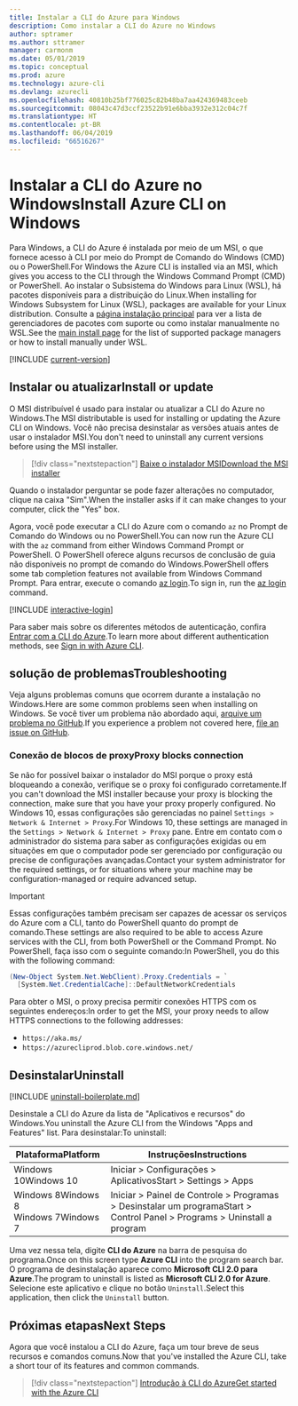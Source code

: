 ```yaml
---
title: Instalar a CLI do Azure para Windows
description: Como instalar a CLI do Azure no Windows
author: sptramer
ms.author: sttramer
manager: carmonm
ms.date: 05/01/2019
ms.topic: conceptual
ms.prod: azure
ms.technology: azure-cli
ms.devlang: azurecli
ms.openlocfilehash: 40810b25bf776025c82b48ba7aa424369483ceeb
ms.sourcegitcommit: 08043c47d3ccf23522b91e6bba3932e312c04c7f
ms.translationtype: HT
ms.contentlocale: pt-BR
ms.lasthandoff: 06/04/2019
ms.locfileid: "66516267"
---
```

# <a name="install-azure-cli-on-windows"></a><span data-ttu-id="5e70a-103">Instalar a CLI do Azure no Windows</span><span class="sxs-lookup"><span data-stu-id="5e70a-103">Install Azure CLI on Windows</span></span>

<span data-ttu-id="5e70a-104">Para Windows, a CLI do Azure é instalada por meio de um MSI, o que fornece acesso à CLI por meio do Prompt de Comando do Windows (CMD) ou o PowerShell.</span><span class="sxs-lookup"><span data-stu-id="5e70a-104">For Windows the Azure CLI is installed via an MSI, which gives you access to the CLI through the Windows Command Prompt (CMD) or PowerShell.</span></span>
<span data-ttu-id="5e70a-105">Ao instalar o Subsistema do Windows para Linux (WSL), há pacotes disponíveis para a distribuição do Linux.</span><span class="sxs-lookup"><span data-stu-id="5e70a-105">When installing for Windows Subsystem for Linux (WSL), packages are available for your Linux distribution.</span></span> <span data-ttu-id="5e70a-106">Consulte a [página instalação principal](install-azure-cli.md) para ver a lista de gerenciadores de pacotes com suporte ou como instalar manualmente no WSL.</span><span class="sxs-lookup"><span data-stu-id="5e70a-106">See the [main install page](install-azure-cli.md) for the list of supported package managers or how to install manually under WSL.</span></span>

[!INCLUDE [current-version](includes/current-version.md)]

## <a name="install-or-update"></a><span data-ttu-id="5e70a-107">Instalar ou atualizar</span><span class="sxs-lookup"><span data-stu-id="5e70a-107">Install or update</span></span>

<span data-ttu-id="5e70a-108">O MSI distribuível é usado para instalar ou atualizar a CLI do Azure no Windows.</span><span class="sxs-lookup"><span data-stu-id="5e70a-108">The MSI distributable is used for installing or updating the Azure CLI on Windows.</span></span> <span data-ttu-id="5e70a-109">Você não precisa desinstalar as versões atuais antes de usar o instalador MSI.</span><span class="sxs-lookup"><span data-stu-id="5e70a-109">You don't need to uninstall any current versions before using the MSI installer.</span></span>

> [!div class="nextstepaction"]
> [<span data-ttu-id="5e70a-110">Baixe o instalador MSI</span><span class="sxs-lookup"><span data-stu-id="5e70a-110">Download the MSI installer</span></span>](https://aka.ms/installazurecliwindows)

<span data-ttu-id="5e70a-111">Quando o instalador perguntar se pode fazer alterações no computador, clique na caixa "Sim".</span><span class="sxs-lookup"><span data-stu-id="5e70a-111">When the installer asks if it can make changes to your computer, click the "Yes" box.</span></span>

<span data-ttu-id="5e70a-112">Agora, você pode executar a CLI do Azure com o comando `az` no Prompt de Comando do Windows ou no PowerShell.</span><span class="sxs-lookup"><span data-stu-id="5e70a-112">You can now run the Azure CLI with the `az` command from either Windows Command Prompt or PowerShell.</span></span> <span data-ttu-id="5e70a-113">O PowerShell oferece alguns recursos de conclusão de guia não disponíveis no prompt de comando do Windows.</span><span class="sxs-lookup"><span data-stu-id="5e70a-113">PowerShell offers some tab completion features not available from Windows Command Prompt.</span></span> <span data-ttu-id="5e70a-114">Para entrar, execute o comando [az login](/cli/azure/reference-index#az-login).</span><span class="sxs-lookup"><span data-stu-id="5e70a-114">To sign in, run the [az login](/cli/azure/reference-index#az-login) command.</span></span>

[!INCLUDE [interactive-login](includes/interactive-login.md)]

<span data-ttu-id="5e70a-115">Para saber mais sobre os diferentes métodos de autenticação, confira [Entrar com a CLI do Azure](authenticate-azure-cli.md).</span><span class="sxs-lookup"><span data-stu-id="5e70a-115">To learn more about different authentication methods, see [Sign in with Azure CLI](authenticate-azure-cli.md).</span></span>

## <a name="troubleshooting"></a><span data-ttu-id="5e70a-116">solução de problemas</span><span class="sxs-lookup"><span data-stu-id="5e70a-116">Troubleshooting</span></span>

<span data-ttu-id="5e70a-117">Veja alguns problemas comuns que ocorrem durante a instalação no Windows.</span><span class="sxs-lookup"><span data-stu-id="5e70a-117">Here are some common problems seen when installing on Windows.</span></span> <span data-ttu-id="5e70a-118">Se você tiver um problema não abordado aqui, [arquive um problema no GitHub](https://github.com/Azure/azure-cli/issues).</span><span class="sxs-lookup"><span data-stu-id="5e70a-118">If you experience a problem not covered here, [file an issue on GitHub](https://github.com/Azure/azure-cli/issues).</span></span>

### <a name="proxy-blocks-connection"></a><span data-ttu-id="5e70a-119">Conexão de blocos de proxy</span><span class="sxs-lookup"><span data-stu-id="5e70a-119">Proxy blocks connection</span></span>

<span data-ttu-id="5e70a-120">Se não for possível baixar o instalador do MSI porque o proxy está bloqueando a conexão, verifique se o proxy foi configurado corretamente.</span><span class="sxs-lookup"><span data-stu-id="5e70a-120">If you can't download the MSI installer because your proxy is blocking the connection, make sure that you have your proxy properly configured.</span></span> <span data-ttu-id="5e70a-121">No Windows 10, essas configurações são gerenciadas no painel `Settings > Network & Internet > Proxy`.</span><span class="sxs-lookup"><span data-stu-id="5e70a-121">For Windows 10, these settings are managed in the `Settings > Network & Internet > Proxy` pane.</span></span> <span data-ttu-id="5e70a-122">Entre em contato com o administrador do sistema para saber as configurações exigidas ou em situações em que o computador pode ser gerenciado por configuração ou precise de configurações avançadas.</span><span class="sxs-lookup"><span data-stu-id="5e70a-122">Contact your system administrator for the required settings, or for situations where your machine may be configuration-managed or require advanced setup.</span></span>

> [!IMPORTANT]
> <span data-ttu-id="5e70a-123">Essas configurações também precisam ser capazes de acessar os serviços do Azure com a CLI, tanto do PowerShell quanto do prompt de comando.</span><span class="sxs-lookup"><span data-stu-id="5e70a-123">These settings are also required to be able to access Azure services with the CLI, from both PowerShell or the Command Prompt.</span></span> <span data-ttu-id="5e70a-124">No PowerShell, faça isso com o seguinte comando:</span><span class="sxs-lookup"><span data-stu-id="5e70a-124">In PowerShell, you do this with the following command:</span></span>
>
> ```powershell
> (New-Object System.Net.WebClient).Proxy.Credentials = `
>   [System.Net.CredentialCache]::DefaultNetworkCredentials
> ```

<span data-ttu-id="5e70a-125">Para obter o MSI, o proxy precisa permitir conexões HTTPS com os seguintes endereços:</span><span class="sxs-lookup"><span data-stu-id="5e70a-125">In order to get the MSI, your proxy needs to allow HTTPS connections to the following addresses:</span></span>

* `https://aka.ms/`
* `https://azurecliprod.blob.core.windows.net/`

## <a name="uninstall"></a><span data-ttu-id="5e70a-126">Desinstalar</span><span class="sxs-lookup"><span data-stu-id="5e70a-126">Uninstall</span></span>

[!INCLUDE [uninstall-boilerplate.md](includes/uninstall-boilerplate.md)]

<span data-ttu-id="5e70a-127">Desinstale a CLI do Azure da lista de "Aplicativos e recursos" do Windows.</span><span class="sxs-lookup"><span data-stu-id="5e70a-127">You uninstall the Azure CLI from the Windows "Apps and Features" list.</span></span> <span data-ttu-id="5e70a-128">Para desinstalar:</span><span class="sxs-lookup"><span data-stu-id="5e70a-128">To uninstall:</span></span>

| <span data-ttu-id="5e70a-129">Plataforma</span><span class="sxs-lookup"><span data-stu-id="5e70a-129">Platform</span></span> | <span data-ttu-id="5e70a-130">Instruções</span><span class="sxs-lookup"><span data-stu-id="5e70a-130">Instructions</span></span> |
|---|---|
| <span data-ttu-id="5e70a-131">Windows 10</span><span class="sxs-lookup"><span data-stu-id="5e70a-131">Windows 10</span></span> | <span data-ttu-id="5e70a-132">Iniciar > Configurações > Aplicativos</span><span class="sxs-lookup"><span data-stu-id="5e70a-132">Start > Settings > Apps</span></span> |
| <span data-ttu-id="5e70a-133">Windows 8</span><span class="sxs-lookup"><span data-stu-id="5e70a-133">Windows 8</span></span><br/><span data-ttu-id="5e70a-134">Windows 7</span><span class="sxs-lookup"><span data-stu-id="5e70a-134">Windows 7</span></span> | <span data-ttu-id="5e70a-135">Iniciar > Painel de Controle > Programas > Desinstalar um programa</span><span class="sxs-lookup"><span data-stu-id="5e70a-135">Start > Control Panel > Programs > Uninstall a program</span></span> |

<span data-ttu-id="5e70a-136">Uma vez nessa tela, digite __CLI do Azure__ na barra de pesquisa do programa.</span><span class="sxs-lookup"><span data-stu-id="5e70a-136">Once on this screen type __Azure CLI__ into the program search bar.</span></span> <span data-ttu-id="5e70a-137">O programa de desinstalação aparece como __Microsoft CLI 2.0 para Azure__.</span><span class="sxs-lookup"><span data-stu-id="5e70a-137">The program to uninstall is listed as __Microsoft CLI 2.0 for Azure__.</span></span> <span data-ttu-id="5e70a-138">Selecione este aplicativo e clique no botão `Uninstall`.</span><span class="sxs-lookup"><span data-stu-id="5e70a-138">Select this application, then click the `Uninstall` button.</span></span>

## <a name="next-steps"></a><span data-ttu-id="5e70a-139">Próximas etapas</span><span class="sxs-lookup"><span data-stu-id="5e70a-139">Next Steps</span></span>

<span data-ttu-id="5e70a-140">Agora que você instalou a CLI do Azure, faça um tour breve de seus recursos e comandos comuns.</span><span class="sxs-lookup"><span data-stu-id="5e70a-140">Now that you've installed the Azure CLI, take a short tour of its features and common commands.</span></span>

> [!div class="nextstepaction"]
> [<span data-ttu-id="5e70a-141">Introdução à CLI do Azure</span><span class="sxs-lookup"><span data-stu-id="5e70a-141">Get started with the Azure CLI</span></span>](get-started-with-azure-cli.md)

